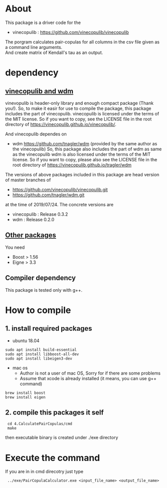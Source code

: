 # About 
This package is a driver code for the
+ vinecopulib : https://github.com/vinecopulib/vinecopulib  

The porgram calculates pair-copulas for all columns in the csv file given as a command line arguments.  
And create matrix of Kendall's tau as an output.  


# dependency
## <u>vinecopulib and wdm</u>
vinevopulib is header-only library and enough compact package (Thank you!).
So, to make it easir for use to compile the package, this package includes the part of vinecopulib.
vinecopulib is licensed under the terms of the MIT license. So if you want to copy, see the LICENSE file in the root directory of https://vinecopulib.github.io/vinecopulib/.

And vinecopulib dependes on 
+ wdm https://github.com/tnagler/wdm  (provided by the same author as the vinecopulib)
So, this package also includes the part of wdm as same as the vinecopulib
wdm is also licensed under the terms of the MIT license.
So if you want to copy, please also see the LICENSE file in the root directory of https://vinecopulib.github.io/tragler/wdm


The versions of above packages included in this package are
head version of master branches of 
+ https://github.com/vinecopulib/vinecopulib.git
+ https://github.com/tnagler/wdm.git

at the time of 2019/07/24. The concrete versions are
+ vinecopulib : Release 0.3.2
+ wdm : Release 0.2.0  


## <u>Other packages</u>
You need
+ Boost > 1.56
+ Eigne > 3.3

## Compiler dependency
This package is tested only with g++.


# How to compile
## 1. install required packages
+ ubuntu 18.04 
```
sudo apt install build-essential
sudo apt install libboost-all-dev
sudo apt install libeigen3-dev
```
+ mac os
  + Author is not a user of mac OS, Sorry for if there are some problems
  + Assume that xcode is already installed (it means, you can use g++ command)
```
brew install boost
brew install eigen
```

## 2. compile this packages it self
```
 cd 4.CalculatePairCopulas/cmd
 make
```
then executable binary is created under ./exe directory

# Execute the command
If you are in in cmd direcotry just type
```
 ../exe/PairCopulaCalculator.exe <input_file_name> <output_file_name>
```
